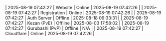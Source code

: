 | 2025-08-19 07:42:27 | Website | Online | 2025-08-19 07:42:26 |
| 2025-08-19 07:42:27 | Registration | Online | 2025-08-19 07:42:26 |
| 2025-08-19 07:42:27 | Auth Server | Offline | 2025-08-18 09:33:31 |
| 2025-08-19 07:42:27 | Kezan (PvE) | Offline | 2025-08-03 17:58:02 |
| 2025-08-19 07:42:27 | Gurubashi (PvP) | Offline | N/A |
| 2025-08-19 07:42:27 | Cloudflare | Online | 2025-08-19 07:42:26 |
